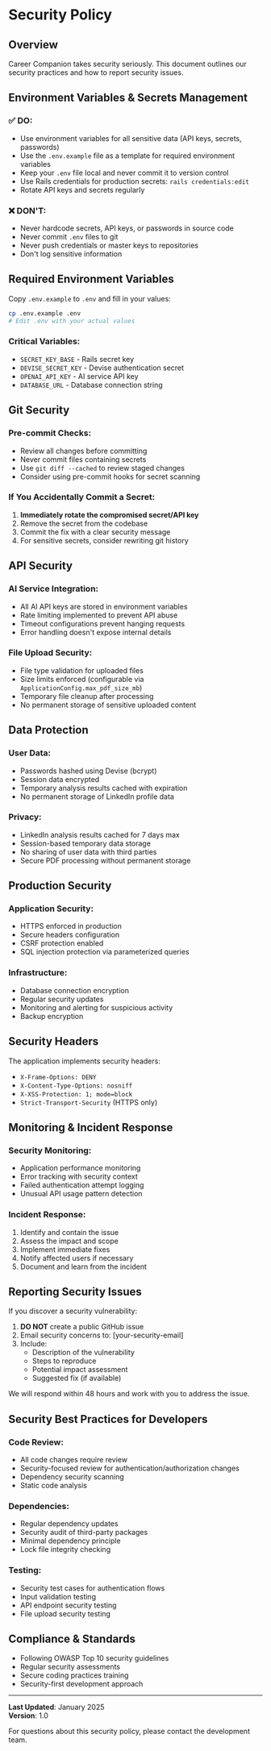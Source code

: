 # Security Policy

## Overview

Career Companion takes security seriously. This document outlines our security practices and how to report security issues.

## Environment Variables & Secrets Management

### ✅ DO:
- Use environment variables for all sensitive data (API keys, secrets, passwords)
- Use the `.env.example` file as a template for required environment variables
- Keep your `.env` file local and never commit it to version control
- Use Rails credentials for production secrets: `rails credentials:edit`
- Rotate API keys and secrets regularly

### ❌ DON'T:
- Never hardcode secrets, API keys, or passwords in source code
- Never commit `.env` files to git
- Never push credentials or master keys to repositories
- Don't log sensitive information

## Required Environment Variables

Copy `.env.example` to `.env` and fill in your values:

```bash
cp .env.example .env
# Edit .env with your actual values
```

### Critical Variables:
- `SECRET_KEY_BASE` - Rails secret key
- `DEVISE_SECRET_KEY` - Devise authentication secret
- `OPENAI_API_KEY` - AI service API key
- `DATABASE_URL` - Database connection string

## Git Security

### Pre-commit Checks:
- Review all changes before committing
- Never commit files containing secrets
- Use `git diff --cached` to review staged changes
- Consider using pre-commit hooks for secret scanning

### If You Accidentally Commit a Secret:

1. **Immediately rotate the compromised secret/API key**
2. Remove the secret from the codebase
3. Commit the fix with a clear security message
4. For sensitive secrets, consider rewriting git history

## API Security

### AI Service Integration:
- All AI API keys are stored in environment variables
- Rate limiting implemented to prevent API abuse
- Timeout configurations prevent hanging requests
- Error handling doesn't expose internal details

### File Upload Security:
- File type validation for uploaded files
- Size limits enforced (configurable via `ApplicationConfig.max_pdf_size_mb`)
- Temporary file cleanup after processing
- No permanent storage of sensitive uploaded content

## Data Protection

### User Data:
- Passwords hashed using Devise (bcrypt)
- Session data encrypted
- Temporary analysis results cached with expiration
- No permanent storage of LinkedIn profile data

### Privacy:
- LinkedIn analysis results cached for 7 days max
- Session-based temporary data storage
- No sharing of user data with third parties
- Secure PDF processing without permanent storage

## Production Security

### Application Security:
- HTTPS enforced in production
- Secure headers configuration
- CSRF protection enabled
- SQL injection protection via parameterized queries

### Infrastructure:
- Database connection encryption
- Regular security updates
- Monitoring and alerting for suspicious activity
- Backup encryption

## Security Headers

The application implements security headers:
- `X-Frame-Options: DENY`
- `X-Content-Type-Options: nosniff`
- `X-XSS-Protection: 1; mode=block`
- `Strict-Transport-Security` (HTTPS only)

## Monitoring & Incident Response

### Security Monitoring:
- Application performance monitoring
- Error tracking with security context
- Failed authentication attempt logging
- Unusual API usage pattern detection

### Incident Response:
1. Identify and contain the issue
2. Assess the impact and scope
3. Implement immediate fixes
4. Notify affected users if necessary
5. Document and learn from the incident

## Reporting Security Issues

If you discover a security vulnerability:

1. **DO NOT** create a public GitHub issue
2. Email security concerns to: [your-security-email]
3. Include:
   - Description of the vulnerability
   - Steps to reproduce
   - Potential impact assessment
   - Suggested fix (if available)

We will respond within 48 hours and work with you to address the issue.

## Security Best Practices for Developers

### Code Review:
- All code changes require review
- Security-focused review for authentication/authorization changes
- Dependency security scanning
- Static code analysis

### Dependencies:
- Regular dependency updates
- Security audit of third-party packages
- Minimal dependency principle
- Lock file integrity checking

### Testing:
- Security test cases for authentication flows
- Input validation testing
- API endpoint security testing
- File upload security testing

## Compliance & Standards

- Following OWASP Top 10 security guidelines
- Regular security assessments
- Secure coding practices training
- Security-first development approach

---

**Last Updated**: January 2025  
**Version**: 1.0

For questions about this security policy, please contact the development team.